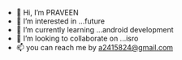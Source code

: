 - 👋 Hi, I’m PRAVEEN 
- 👀 I’m interested in ...future 
- 🌱 I’m currently learning ...android development
- 💞️ I’m looking to collaborate on ...isro
- 📫 you can reach me by a2415824@gmail.com


<!---
a2415824/a2415824 is a ✨ special ✨ repository because its `README.md` (this file) appears on your GitHub profile.
You can click the Preview link to take a look at your changes.
--->
